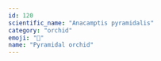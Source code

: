 ```yaml
---
id: 120
scientific_name: "Anacamptis pyramidalis"
category: "orchid"
emoji: "🌸"
name: "Pyramidal orchid"
---
```


